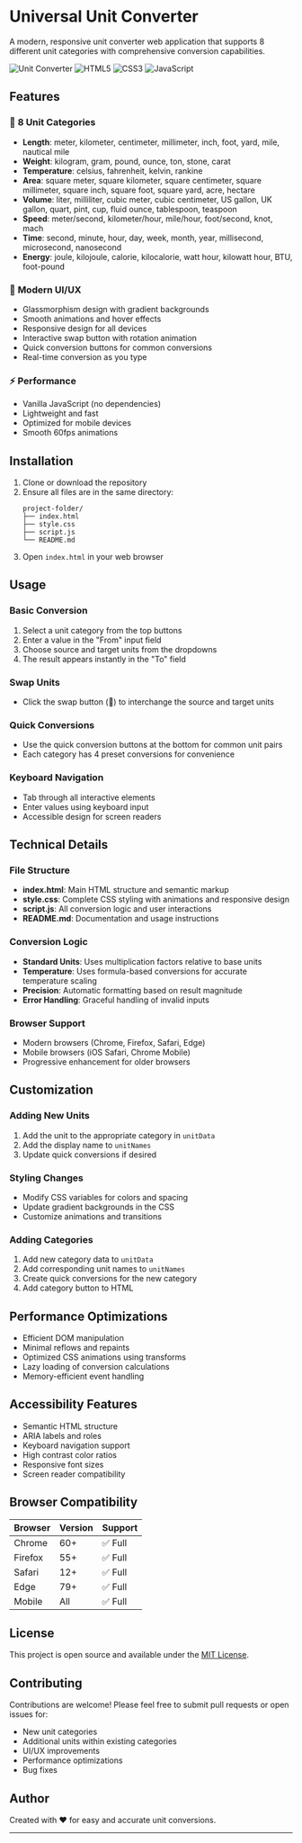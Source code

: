 # Universal Unit Converter

A modern, responsive unit converter web application that supports 8 different unit categories with comprehensive conversion capabilities.

![Unit Converter](https://img.shields.io/badge/Version-1.0.0-blue) ![HTML5](https://img.shields.io/badge/HTML5-E34F26?logo=html5&logoColor=white) ![CSS3](https://img.shields.io/badge/CSS3-1572B6?logo=css3&logoColor=white) ![JavaScript](https://img.shields.io/badge/JavaScript-F7DF1E?logo=javascript&logoColor=black)

## Features

### 🎯 **8 Unit Categories**
- **Length**: meter, kilometer, centimeter, millimeter, inch, foot, yard, mile, nautical mile
- **Weight**: kilogram, gram, pound, ounce, ton, stone, carat
- **Temperature**: celsius, fahrenheit, kelvin, rankine
- **Area**: square meter, square kilometer, square centimeter, square millimeter, square inch, square foot, square yard, acre, hectare
- **Volume**: liter, milliliter, cubic meter, cubic centimeter, US gallon, UK gallon, quart, pint, cup, fluid ounce, tablespoon, teaspoon
- **Speed**: meter/second, kilometer/hour, mile/hour, foot/second, knot, mach
- **Time**: second, minute, hour, day, week, month, year, millisecond, microsecond, nanosecond
- **Energy**: joule, kilojoule, calorie, kilocalorie, watt hour, kilowatt hour, BTU, foot-pound

### 🎨 **Modern UI/UX**
- Glassmorphism design with gradient backgrounds
- Smooth animations and hover effects
- Responsive design for all devices
- Interactive swap button with rotation animation
- Quick conversion buttons for common conversions
- Real-time conversion as you type

### ⚡ **Performance**
- Vanilla JavaScript (no dependencies)
- Lightweight and fast
- Optimized for mobile devices
- Smooth 60fps animations

## Installation

1. Clone or download the repository
2. Ensure all files are in the same directory:
   ```
   project-folder/
   ├── index.html
   ├── style.css
   ├── script.js
   └── README.md
   ```
3. Open `index.html` in your web browser

## Usage

### Basic Conversion
1. Select a unit category from the top buttons
2. Enter a value in the "From" input field
3. Choose source and target units from the dropdowns
4. The result appears instantly in the "To" field

### Swap Units
- Click the swap button (🔄) to interchange the source and target units

### Quick Conversions
- Use the quick conversion buttons at the bottom for common unit pairs
- Each category has 4 preset conversions for convenience

### Keyboard Navigation
- Tab through all interactive elements
- Enter values using keyboard input
- Accessible design for screen readers

## Technical Details

### File Structure
- **index.html**: Main HTML structure and semantic markup
- **style.css**: Complete CSS styling with animations and responsive design
- **script.js**: All conversion logic and user interactions
- **README.md**: Documentation and usage instructions

### Conversion Logic
- **Standard Units**: Uses multiplication factors relative to base units
- **Temperature**: Uses formula-based conversions for accurate temperature scaling
- **Precision**: Automatic formatting based on result magnitude
- **Error Handling**: Graceful handling of invalid inputs

### Browser Support
- Modern browsers (Chrome, Firefox, Safari, Edge)
- Mobile browsers (iOS Safari, Chrome Mobile)
- Progressive enhancement for older browsers

## Customization

### Adding New Units
1. Add the unit to the appropriate category in `unitData`
2. Add the display name to `unitNames`
3. Update quick conversions if desired

### Styling Changes
- Modify CSS variables for colors and spacing
- Update gradient backgrounds in the CSS
- Customize animations and transitions

### Adding Categories
1. Add new category data to `unitData`
2. Add corresponding unit names to `unitNames`
3. Create quick conversions for the new category
4. Add category button to HTML

## Performance Optimizations

- Efficient DOM manipulation
- Minimal reflows and repaints
- Optimized CSS animations using transforms
- Lazy loading of conversion calculations
- Memory-efficient event handling

## Accessibility Features

- Semantic HTML structure
- ARIA labels and roles
- Keyboard navigation support
- High contrast color ratios
- Responsive font sizes
- Screen reader compatibility

## Browser Compatibility

| Browser | Version | Support |
|---------|---------|---------|
| Chrome  | 60+     | ✅ Full |
| Firefox | 55+     | ✅ Full |
| Safari  | 12+     | ✅ Full |
| Edge    | 79+     | ✅ Full |
| Mobile  | All     | ✅ Full |

## License

This project is open source and available under the [MIT License](LICENSE).

## Contributing

Contributions are welcome! Please feel free to submit pull requests or open issues for:
- New unit categories
- Additional units within existing categories
- UI/UX improvements
- Performance optimizations
- Bug fixes

## Author

Created with ❤️ for easy and accurate unit conversions.

---